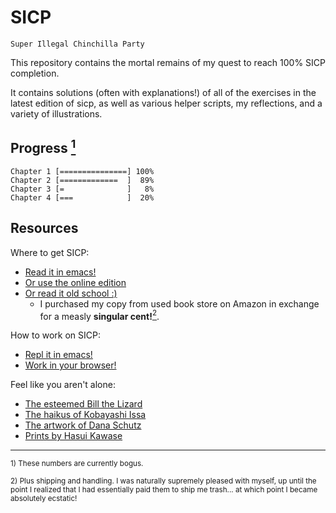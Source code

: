 # SICP

`Super Illegal Chinchilla Party`

This repository contains the mortal remains of my quest
to reach 100% SICP completion. 

It contains solutions (often with explanations!) of all
of the exercises in the latest edition of sicp, as well
as various helper scripts, my reflections, and a variety
of illustrations.

## Progress [<sup>1</sup>](#fn1)

```
Chapter 1 [===============] 100%
Chapter 2 [=============  ]  89%
Chapter 3 [=              ]   8%
Chapter 4 [===            ]  20%
```

## Resources

Where to get SICP:
* [Read it in emacs!](https://github.com/webframp/sicp-info)
* [Or use the online edition](https://mitpress.mit.edu/sicp/full-text/book/book.html)
* [Or read it old school :)](https://www.amazon.com/Structure-Interpretation-Computer-Programs-Engineering/dp/0262510871)
  * I purchased my copy from used book store on Amazon in exchange for a measly **singular cent!**[<sup>2</sup>](#fn2). 

How to work on SICP:
* [Repl it in emacs!](http://www.nongnu.org/geiser/)
* [Work in your browser!](https://repl.it/languages/scheme)

Feel like you aren't alone:
* [The esteemed Bill the Lizard](http://www.billthelizard.com/2009/10/sicp-challenge.html)
* [The haikus of Kobayashi Issa](http://haikuguy.com/issa/)
* [The artwork of Dana Schutz](http://www.petzel.com/artists/dana-schutz)
* [Prints by Hasui Kawase](http://www.roningallery.com/artists/hasui-kawase)














----------------------------

<a name="fn1"></a> 
<sub>1) These numbers are currently bogus.</sub>

<a name="fn2"></a> 
<sub>2) Plus shipping and handling. I was naturally supremely pleased with myself, up until the point I realized that I had essentially paid them to ship me trash... at which point I became absolutely ecstatic!</sub>
